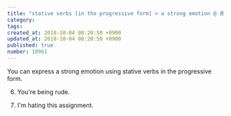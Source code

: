 ```yaml
---
title: "stative verbs [in the progressive form] > a strong emotion @ 赤井田 > You're being rude. ／ I'm hating this assignment. 2013-11-23"
category: 
tags: 
created_at: 2018-10-04 08:20:50 +0900
updated_at: 2018-10-04 08:20:50 +0900
published: true
number: 10961
---
```


You can express a strong emotion using stative verbs in the progressive form.

6. You're being rude.

7. I'm hating this assignment.
